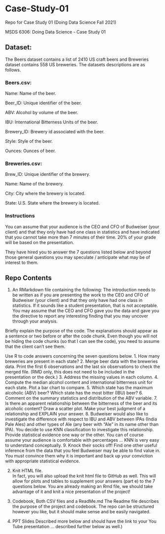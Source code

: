 # Case-Study-01
Repo for Case Study 01 (Doing Data Science Fall 2021)

MSDS 6306: Doing Data Science - Case Study 01

## Dataset:
  The Beers dataset contains a list of 2410 US craft beers and Breweries dataset contains 558 US breweries. The datasets descriptions are as follows.

### Beers.csv:

  Name: Name of the beer.

  Beer_ID: Unique identifier of the beer.

  ABV: Alcohol by volume of the beer.

  IBU: International Bitterness Units of the beer.

  Brewery_ID: Brewery id associated with the beer.

  Style: Style of the beer.

  Ounces: Ounces of beer.

### Breweries.csv:

  Brew_ID: Unique identifier of the brewery.

  Name: Name of the brewery.

  City: City where the brewery is located.

  State: U.S. State where the brewery is located.

### Instructions

You can assume that your audience is the CEO and CFO of Budweiser (your client) and that they only have had one class in statistics and have indicated that you cannot take more than 7 minutes of their time. 20% of your grade will be based on the presentation. 

They have hired you to answer the 7 questions listed below and beyond those general questions you may speculate / anticipate what may be of interest to them.  


## Repo Contents	

1.  An RMarkdown file containing the following:
The introduction needs to be written as if you are presenting the work to the CEO and CFO of Budweiser (your client) and that they only have had one class in statistics.         If it sounds like a student presentation, that is not acceptable.  You may assume that the CEO and CFO gave you the data and gave you the directive to report any                 interesting finding that you may uncover through your analysis.

Briefly explain the purpose of the code. The explanations should appear as a sentence or two before or after the code chunk. Even though you will not be hiding the code         chunks (so that I can see the code), you need to assume that the client can’t see them.

Use R to code answers concerning the seven questions below.
        1.   How many breweries are present in each state?
        2.   Merge beer data with the breweries data. Print the first 6 observations and the last six observations to check the merged file.  (RMD only, this does not need to be                 included in the presentation or the deck.)
        3.   Address the missing values in each column.
        4.   Compute the median alcohol content and international bitterness unit for each state. Plot a bar chart to compare.
        5.   Which state has the maximum alcoholic (ABV) beer? Which state has the most bitter (IBU) beer?
        6.   Comment on the summary statistics and distribution of the ABV variable.
        7.   Is there an apparent relationship between the bitterness of the beer and its alcoholic content? Draw a scatter plot.  Make your best judgment of a relationship and                 EXPLAIN your answer.
        8.  Budweiser would also like to investigate the difference with respect to IBU and ABV between IPAs (India Pale Ales) and other types of Ale (any beer with “Ale” in its                 name other than IPA).  You decide to use KNN classification to investigate this relationship.  Provide statistical evidence one way or the other. You can of                     course assume your audience is comfortable with percentages … KNN is very easy to understand conceptually.
        9. Knock their socks off!  Find one other useful inference from the data that you feel Budweiser may be able to find value in.  You must convince them why it is                         important and back up your conviction with appropriate statistical evidence. 

2. Knit HTML file.  
In fact, you will also upload the knit html file to GitHub as well.  This will allow for plots and tables to supplement your answers (part e) to the 7 questions below.  You are already making an Rmd file, we should take advantage of it and knit a nice presentation of the project!  

3. Codebook, Both CSV files and a ReadMe.md
The Readme file describes the purpose of the project and codebook. The repo can be structured however you like, but it should make sense and be easily navigated.

4. PPT Slides 
Described more below and should have the link to your You Tube presentation … described further below as well.) 
